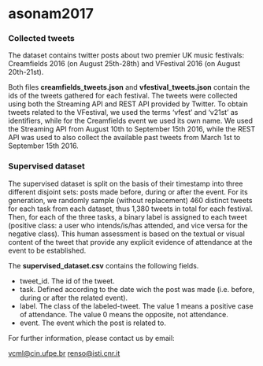 # asonam2017


### Collected tweets

The dataset contains twitter posts about two premier UK music festivals: Creamfields 2016 (on August 25th-28th) and VFestival 2016 (on August 20th-21st). 

Both files **creamfields_tweets.json** and **vfestival_tweets.json** contain the ids of the tweets gathered for each festival. 
The tweets were collected using both the Streaming API and REST API provided by Twitter. To obtain tweets related to the
VFestival, we used the terms ‘vfest’ and ‘v21st’ as identifiers, while for the Creamfields event we used its own name. We used the Streaming API from August 10th to September 15th 2016, while the REST API was used to also collect the available past tweets from March 1st to September 15th 2016.


### Supervised dataset

The supervised dataset is split on the basis of their timestamp into three different disjoint sets: posts made before, during or after the event. 
For its generation, we randomly sample (without replacement) 460 distinct tweets for each task from each dataset, thus 1,380 tweets in total for each festival. Then, for each of the three tasks, a binary label is assigned to each tweet (positive class: a user who intends/is/has attended, and vice versa for the negative class).  This human assessment is based on the textual or visual content of the tweet that provide any explicit evidence of attendance at the event to be established.

The **supervised_dataset.csv** contains the following fields. 
* tweet_id. The id of the tweet.
* task. Defined according to the date wich the post was made (i.e. before, during or after the related event).
* label. The class of the labeled-tweet. The value 1 means a positive case of attendance. The value 0 means the opposite, not attendance. 
* event. The event which the post is related to. 
 


For further information, please contact us by email:

vcml@cin.ufpe.br
renso@isti.cnr.it
